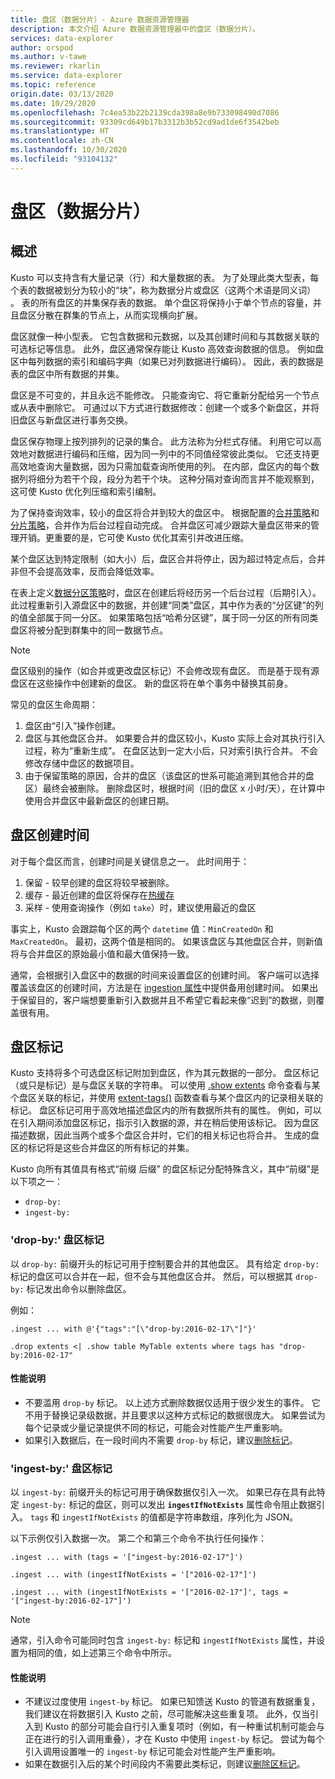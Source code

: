 ```yaml
---
title: 盘区（数据分片）- Azure 数据资源管理器
description: 本文介绍 Azure 数据资源管理器中的盘区（数据分片）。
services: data-explorer
author: orspod
ms.author: v-tawe
ms.reviewer: rkarlin
ms.service: data-explorer
ms.topic: reference
origin.date: 03/13/2020
ms.date: 10/29/2020
ms.openlocfilehash: 7c4ea53b22b2139cda398a8e9b733098490d7086
ms.sourcegitcommit: 93309cd649b17b3312b3b52cd9ad1de6f3542beb
ms.translationtype: HT
ms.contentlocale: zh-CN
ms.lasthandoff: 10/30/2020
ms.locfileid: "93104132"
---
```

# <a name="extents-data-shards"></a>盘区（数据分片）

## <a name="overview"></a>概述

Kusto 可以支持含有大量记录（行）和大量数据的表。 为了处理此类大型表，每个表的数据被划分为较小的“块”，称为数据分片或盘区（这两个术语是同义词） 。 表的所有盘区的并集保存表的数据。 单个盘区将保持小于单个节点的容量，并且盘区分散在群集的节点上，从而实现横向扩展。

盘区就像一种小型表。 它包含数据和元数据，以及其创建时间和与其数据关联的可选标记等信息。 此外，盘区通常保存能让 Kusto 高效查询数据的信息。
例如盘区中每列数据的索引和编码字典（如果已对列数据进行编码）。 因此，表的数据是表的盘区中所有数据的并集。

盘区是不可变的，并且永远不能修改。 只能查询它、将它重新分配给另一个节点或从表中删除它。 可通过以下方式进行数据修改：创建一个或多个新盘区，并将旧盘区与新盘区进行事务交换。

盘区保存物理上按列排列的记录的集合。
此方法称为分栏式存储。 利用它可以高效地对数据进行编码和压缩，因为同一列中的不同值经常彼此类似。 它还支持更高效地查询大量数据，因为只需加载查询所使用的列。 在内部，盘区内的每个数据列将细分为若干个段，段分为若干个块。 这种分隔对查询而言并不能观察到，这可使 Kusto 优化列压缩和索引编制。

为了保持查询效率，较小的盘区将合并到较大的盘区中。
根据配置的[合并策略](mergepolicy.md)和[分片策略](shardingpolicy.md)，合并作为后台过程自动完成。
合并盘区可减少跟踪大量盘区带来的管理开销。更重要的是，它可使 Kusto 优化其索引并改进压缩。

某个盘区达到特定限制（如大小）后，盘区合并将停止，因为超过特定点后，合并非但不会提高效率，反而会降低效率。

在表上定义[数据分区策略](partitioningpolicy.md)时，盘区在创建后将经历另一个后台过程（后期引入）。 此过程重新引入源盘区中的数据，并创建“同类”盘区，其中作为表的“分区键”的列的值全部属于同一分区。 如果策略包括“哈希分区键”，属于同一分区的所有同类盘区将被分配到群集中的同一数据节点。

> [!NOTE]
> 盘区级别的操作（如合并或更改盘区标记）不会修改现有盘区。
> 而是基于现有源盘区在这些操作中创建新的盘区。 新的盘区将在单个事务中替换其前身。

常见的盘区生命周期：

1. 盘区由“引入”操作创建。
1. 盘区与其他盘区合并。 如果要合并的盘区较小，Kusto 实际上会对其执行引入过程，称为“重新生成”。 在盘区达到一定大小后，只对索引执行合并。 不会修改存储中盘区的数据项目。
1. 由于保留策略的原因，合并的盘区（该盘区的世系可能追溯到其他合并的盘区）最终会被删除。 
   删除盘区时，根据时间（旧的盘区 x 小时/天），在计算中使用合并盘区中最新盘区的创建日期。

## <a name="extent-creation-time"></a>盘区创建时间

对于每个盘区而言，创建时间是关键信息之一。 此时间用于：

1. 保留 - 较早创建的盘区将较早被删除。
1. 缓存 - 最近创建的盘区将保存在[热缓存](cachepolicy.md)
1. 采样 - 使用查询操作（例如 `take`）时，建议使用最近的盘区

事实上，Kusto 会跟踪每个区的两个 `datetime` 值：`MinCreatedOn` 和 `MaxCreatedOn`。
最初，这两个值是相同的。 如果该盘区与其他盘区合并，则新值将与合并盘区的原始最小值和最大值保持一致。

通常，会根据引入盘区中的数据的时间来设置盘区的创建时间。 客户端可以选择覆盖该盘区的创建时间，方法是在 [ingestion 属性](../../ingestion-properties.md)中提供备用创建时间。
如果出于保留目的，客户端想要重新引入数据并且不希望它看起来像“迟到”的数据，则覆盖很有用。

## <a name="extent-tagging"></a>盘区标记

Kusto 支持将多个可选盘区标记附加到盘区，作为其元数据的一部分。 盘区标记（或只是标记）是与盘区关联的字符串。 可以使用 [.show extents](./show-extents.md) 命令查看与某个盘区关联的标记，并使用 [extent-tags()](../query/extenttagsfunction.md) 函数查看与某个盘区内的记录相关联的标记。
盘区标记可用于高效地描述盘区内的所有数据所共有的属性。
例如，可以在引入期间添加盘区标记，指示引入数据的源，并在稍后使用该标记。 因为盘区描述数据，因此当两个或多个盘区合并时，它们的相关标记也将合并。 生成的盘区的标记将是这些合并盘区的所有标记的并集。

Kusto 向所有其值具有格式“前缀 后缀” 的盘区标记分配特殊含义，其中“前缀”是以下项之一：

* `drop-by:`
* `ingest-by:`

### <a name="drop-by-extent-tags"></a>'drop-by:' 盘区标记

以 `drop-by:` 前缀开头的标记可用于控制要合并的其他盘区。 具有给定 `drop-by:` 标记的盘区可以合并在一起，但不会与其他盘区合并。 然后，可以根据其 `drop-by:` 标记发出命令以删除盘区。

例如：

```kusto
.ingest ... with @'{"tags":"[\"drop-by:2016-02-17\"]"}'

.drop extents <| .show table MyTable extents where tags has "drop-by:2016-02-17" 
```

#### <a name="performance-notes"></a>性能说明

* 不要滥用 `drop-by` 标记。 以上述方式删除数据仅适用于很少发生的事件。 它不用于替换记录级数据，并且要求以这种方式标记的数据很庞大。 如果尝试为每个记录或少量记录提供不同的标记，可能会对性能产生严重影响。
* 如果引入数据后，在一段时间内不需要 `drop-by` 标记，建议[删除标记](#drop-by-extent-tags)。

### <a name="ingest-by-extent-tags"></a>'ingest-by:' 盘区标记

以 `ingest-by:` 前缀开头的标记可用于确保数据仅引入一次。 如果已存在具有此特定 `ingest-by:` 标记的盘区，则可以发出 **`ingestIfNotExists`** 属性命令阻止数据引入。
`tags` 和 `ingestIfNotExists` 的值都是字符串数组，序列化为 JSON。

以下示例仅引入数据一次。 第二个和第三个命令不执行任何操作：

```kusto
.ingest ... with (tags = '["ingest-by:2016-02-17"]')

.ingest ... with (ingestIfNotExists = '["2016-02-17"]')

.ingest ... with (ingestIfNotExists = '["2016-02-17"]', tags = '["ingest-by:2016-02-17"]')
```

> [!NOTE]
> 通常，引入命令可能同时包含 `ingest-by:` 标记和 `ingestIfNotExists` 属性，并设置为相同的值，如上述第三个命令中所示。

#### <a name="performance-notes"></a>性能说明

* 不建议过度使用 `ingest-by` 标记。
如果已知馈送 Kusto 的管道有数据重复，我们建议在将数据引入 Kusto 之前，尽可能解决这些重复项。 此外，仅当引入到 Kusto 的部分可能会自行引入重复项时（例如，有一种重试机制可能会与正在进行的引入调用重叠），才在 Kusto 中使用 `ingest-by` 标记。 尝试为每个引入调用设置唯一的 `ingest-by` 标记可能会对性能产生严重影响。
* 如果在数据引入后的某个时间段内不需要此类标记，则建议[删除区标记](drop-extent-tags.md)。
